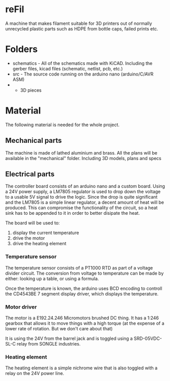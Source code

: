 # reFil
A machine that makes filament suitable for 3D printers out of normally unrecycled plastic parts such as HDPE from bottle caps, failed prints etc.

# Folders
* schematics - All of the schematics made with KiCAD. Including the gerber files, kicad files (schematic, netlist, pcb, etc.)
* src - The source code running on the arduino nano (arduino/C/AVR ASM)
* - 3D pieces
# Material
The following material is needed for the whole project.
## Mechanical parts
The machine is made of lathed aluminium and brass.
All the plans will be available in the "mechanical" folder. Including 3D models, plans and specs

## Electrical parts
The controller board consists of an arduino nano and a custom board. Using a 24V power supply, a LM7805 regulator is used to drop down the voltage to a usable 5V signal to drive the logic. Since the drop is quite significant and the LM7805 is a simple linear regulator, a decent amount of heat will be produced. This can compromise the functionality of the circuit, so a heat sink has to be appended to it in order to better disipate the heat.

The board will be used to: 
1) display the current temperature
2) drive the motor
3) drive the heating element

### Temperature sensor
The temperature sensor consists of a PT1000 RTD as part of a voltage divider circuit. The conversion from voltage to temperature can be made by either: looking up a table, or using a formula.

Once the temperature is known, the arduino uses BCD encoding to controll the CD4543BE 7 segment display driver, which displays the temperature.

### Motor driver
The motor is a E192.24.246 Micromotors brushed DC thing. It has a 1:246 gearbox that allows it to move things with a high torque (at the expense of a lower rate of rotation. But we don't care about that)

It is using the 24V from the barrel jack and is toggled using a SRD-05VDC-SL-C relay from SONGLE industries.

### Heating element

The heating element is a simple nichrome wire that is also toggled with a relay on the 24V power line.


